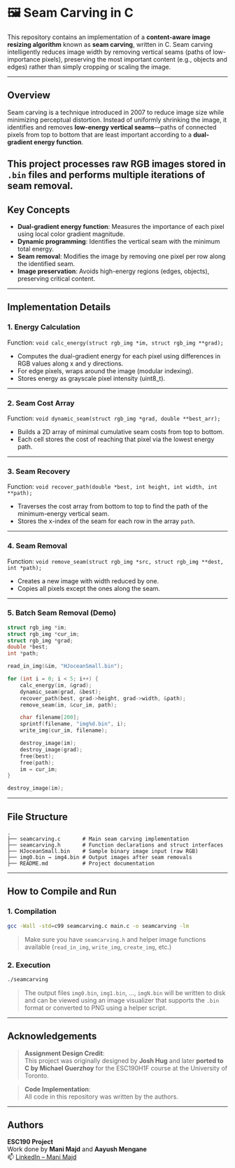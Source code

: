# 🖼️ Seam Carving in C

This repository contains an implementation of a **content-aware image resizing algorithm** known as **seam carving**, written in C. Seam carving intelligently reduces image width by removing vertical seams (paths of low-importance pixels), preserving the most important content (e.g., objects and edges) rather than simply cropping or scaling the image.

---

## Overview

Seam carving is a technique introduced in 2007 to reduce image size while minimizing perceptual distortion. Instead of uniformly shrinking the image, it identifies and removes **low-energy vertical seams**—paths of connected pixels from top to bottom that are least important according to a **dual-gradient energy function**.

This project processes raw RGB images stored in `.bin` files and performs multiple iterations of seam removal.
---

## Key Concepts

- **Dual-gradient energy function**: Measures the importance of each pixel using local color gradient magnitude.
- **Dynamic programming**: Identifies the vertical seam with the minimum total energy.
- **Seam removal**: Modifies the image by removing one pixel per row along the identified seam.
- **Image preservation**: Avoids high-energy regions (edges, objects), preserving critical content.

---

## Implementation Details

### 1. Energy Calculation

Function: `void calc_energy(struct rgb_img *im, struct rgb_img **grad);`

- Computes the dual-gradient energy for each pixel using differences in RGB values along x and y directions.
- For edge pixels, wraps around the image (modular indexing).
- Stores energy as grayscale pixel intensity (uint8_t).

---

### 2. Seam Cost Array

Function: `void dynamic_seam(struct rgb_img *grad, double **best_arr);`

- Builds a 2D array of minimal cumulative seam costs from top to bottom.
- Each cell stores the cost of reaching that pixel via the lowest energy path.

---

### 3. Seam Recovery

Function: `void recover_path(double *best, int height, int width, int **path);`

- Traverses the cost array from bottom to top to find the path of the minimum-energy vertical seam.
- Stores the x-index of the seam for each row in the array `path`.

---

### 4. Seam Removal

Function: `void remove_seam(struct rgb_img *src, struct rgb_img **dest, int *path);`

- Creates a new image with width reduced by one.
- Copies all pixels except the ones along the seam.

---

### 5. Batch Seam Removal (Demo)

```c
struct rgb_img *im;
struct rgb_img *cur_im;
struct rgb_img *grad;
double *best;
int *path;

read_in_img(&im, "HJoceanSmall.bin");

for (int i = 0; i < 5; i++) {
    calc_energy(im, &grad);
    dynamic_seam(grad, &best);
    recover_path(best, grad->height, grad->width, &path);
    remove_seam(im, &cur_im, path);

    char filename[200];
    sprintf(filename, "img%d.bin", i);
    write_img(cur_im, filename);

    destroy_image(im);
    destroy_image(grad);
    free(best);
    free(path);
    im = cur_im;
}

destroy_image(im);
```

---

## File Structure

```
.
├── seamcarving.c       # Main seam carving implementation
├── seamcarving.h       # Function declarations and struct interfaces
├── HJoceanSmall.bin    # Sample binary image input (raw RGB)
├── img0.bin → img4.bin # Output images after seam removals
├── README.md           # Project documentation
```

---

## How to Compile and Run

### 1. Compilation

```bash
gcc -Wall -std=c99 seamcarving.c main.c -o seamcarving -lm
```

> Make sure you have `seamcarving.h` and helper image functions available (`read_in_img`, `write_img`, `create_img`, etc.)

### 2. Execution

```bash
./seamcarving
```

> The output files `img0.bin`, `img1.bin`, ..., `imgN.bin` will be written to disk and can be viewed using an image visualizer that supports the `.bin` format or converted to PNG using a helper script.


---

## Acknowledgements

> **Assignment Design Credit**:  
> This project was originally designed by **Josh Hug** and later **ported to C by Michael Guerzhoy** for the ESC190H1F course at the University of Toronto.

> **Code Implementation**:  
> All code in this repository was written by the authors.

---

## Authors

**ESC190 Project**  
Work done by **Mani Majd** and **Aayush Mengane**  
📫 [LinkedIn – Mani Majd](https://www.linkedin.com/in/mani-majd)
